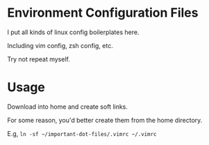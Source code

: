 # Environment Configuration Files

I put all kinds of linux config boilerplates here.

Including vim config, zsh config, etc.

Try not repeat myself.

# Usage

Download into home and create soft links.

For some reason, you'd better create them from the home directory. 

E.g, `ln -sf ~/important-dot-files/.vimrc ~/.vimrc`

